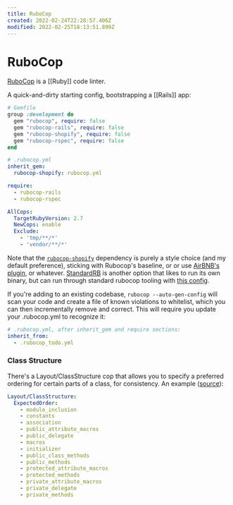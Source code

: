 ```yaml
---
title: RuboCop
created: 2022-02-24T22:28:57.406Z
modified: 2022-02-25T18:13:51.899Z
---
```


# RuboCop

[RuboCop](https://rubocop.org/) is a [[Ruby]] code linter.

A quick-and-dirty starting config, bootstrapping a [[Rails]] app:

```ruby
# Gemfile
group :development do
  gem "rubocop", require: false
  gem "rubocop-rails", require: false
  gem "rubocop-shopify", require: false
  gem "rubocop-rspec", require: false
end
```

```yaml
# .rubocop.yml
inherit_gem:
  rubocop-shopify: rubocop.yml

require:
  - rubocop-rails
  - rubocop-rspec

AllCops:
  TargetRubyVersion: 2.7
  NewCops: enable
  Exclude:
    - 'tmp/**/*'
    - 'vendor/**/*'
```

Note that the [`rubocop-shopify`](https://ruby-style-guide.shopify.dev/) dependency is purely a style choice (and my default preference), sticking with Rubocop's baseline, or or use [AirBNB's plugin](https://github.com/airbnb/ruby/tree/master/rubocop-airbnb), or whatever. [StandardRB](https://github.com/testdouble/standard) is another option that likes to run its own binary, but can run through standard rubocop tooling with [this config](https://github.com/testdouble/standard#usage-via-rubocop).

If you're adding to an existing codebase, `rubocop --auto-gen-config` will scan your code and create a file of known violations to whitelist, which you can then incrementally remove and correct. This will require you update your .rubocop.yml to recognize it:

```yaml
# .rubocop.yml, after inherit_gem and require sections:
inherit_from:
  - .rubocop_todo.yml
```

### Class Structure

There's a Layout/ClassStructure cop that allows you to specify a preferred ordering for certain parts of a class, for consistency. An example ([source](https://thedevpost.com/blog/rubocop-configuration-files-for-rails/)):

```yaml
Layout/ClassStructure:
  ExpectedOrder:
    - module_inclusion
    - constants
    - association
    - public_attribute_macros
    - public_delegate
    - macros
    - initializer
    - public_class_methods
    - public_methods
    - protected_attribute_macros
    - protected_methods
    - private_attribute_macros
    - private_delegate
    - private_methods
```

